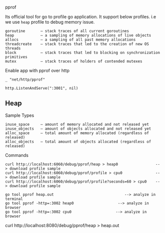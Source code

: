 pprof

Its official tool for go to profile go application. It support below profiles. i.e we use `heap` profile to debug memory issue.
```
goroutine       — stack traces of all current goroutines
heap            — a sampling of memory allocations of live objects
allocs          — a sampling of all past memory allocations
threadcreate    — stack traces that led to the creation of new OS threads
block           — stack traces that led to blocking on synchronization primitives
mutex           — stack traces of holders of contended mutexes
```

Enable app with pprof over http
```
_ "net/http/pprof"

http.ListenAndServe(":3001", nil)
```

## Heap
Sample Types
```
inuse_space     — amount of memory allocated and not released yet
inuse_objects   — amount of objects allocated and not released yet
alloc_space     — total amount of memory allocated (regardless of released)
alloc_objects   — total amount of objects allocated (regardless of released)
```

Commands
```
curl http://localhost:6060/debug/pprof/heap > heap0                 --> download profile sample
curl http://localhost:6060/debug/pprof/profile > cpu0               --> download profile sample
curl http://localhost:6060/debug/pprof/profile?seconds=60 > cpu0    --> download profile sample

go tool pprof heap.out                                --> analyze in terminal
go tool pprof -http=:3002 heap0                    --> analyze in browser
go tool pprof -http=:3002 cpu0                    --> analyze in browser
```

curl http://localhost:8080/debug/pprof/heap > heap.out